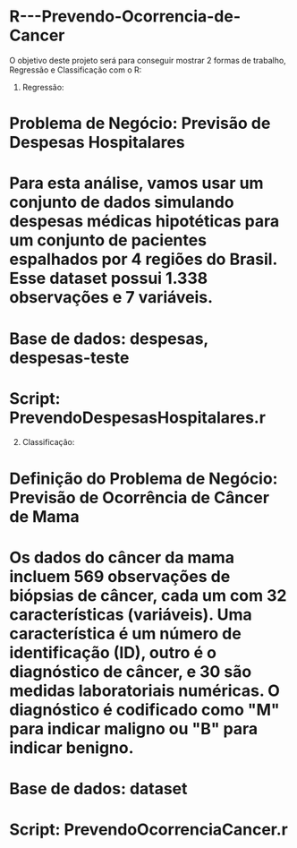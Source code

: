 # R---Prevendo-Ocorrencia-de-Cancer

O objetivo deste projeto será para conseguir mostrar 2 formas de trabalho, Regressão e Classificação com o R:

1) Regressão: 
# Problema de Negócio: Previsão de Despesas Hospitalares
# Para esta análise, vamos usar um conjunto de dados simulando despesas médicas hipotéticas para um conjunto de pacientes espalhados por 4 regiões do Brasil. Esse dataset possui 1.338 observações e 7 variáveis.
# Base de dados: despesas, despesas-teste
#  Script: PrevendoDespesasHospitalares.r

2) Classificação:
# Definição do Problema de Negócio: Previsão de Ocorrência de Câncer de Mama
# Os dados do câncer da mama incluem 569 observações de biópsias de câncer, cada um com 32 características (variáveis). Uma característica é um número de identificação (ID), outro é o diagnóstico de câncer, e 30 são medidas laboratoriais numéricas. O diagnóstico é codificado como "M" para indicar maligno ou "B" para indicar benigno.
# Base de dados: dataset
# Script: PrevendoOcorrenciaCancer.r
